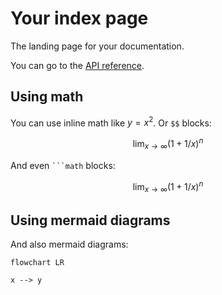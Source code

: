 # Your index page

The landing page for your documentation.

You can go to the [API reference](api.md).

## Using math

You can use inline math like $y = x^2$. Or `$$` blocks:

$$
\lim_{x \to \infty} (1 + 1/x)^n
$$

And even ` ```math ` blocks:

```math
\lim_{x \to \infty} (1 + 1/x)^n
```

## Using mermaid diagrams

And also mermaid diagrams:

```mermaid
flowchart LR

x --> y
```
